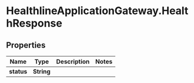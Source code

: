 # HealthlineApplicationGateway.HealthResponse

## Properties
Name | Type | Description | Notes
------------ | ------------- | ------------- | -------------
**status** | **String** |  | 


